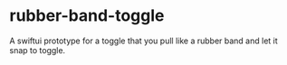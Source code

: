 # rubber-band-toggle
A swiftui prototype for a toggle that you pull like a rubber band and let it snap to toggle.
